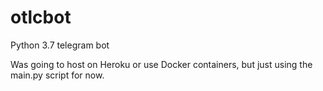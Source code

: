 # otlcbot
Python 3.7 telegram bot

Was going to host on Heroku or use Docker containers, but just using the main.py script for now.
